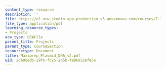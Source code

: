 ```yaml
---
content_type: resource
description: ''
file: https://ol-ocw-studio-app-production.s3.amazonaws.com/courses/7-13-experimental-microbial-genetics-fall-2003/2d698ed529f6fc252b5bfa96852efe5a_Maxiprep_Plasmid_DNA_v2.pdf
file_type: application/pdf
learning_resource_types:
- Projects
ocw_type: OCWFile
parent_title: Projects
parent_type: CourseSection
resourcetype: Document
title: Maxiprep_Plasmid_DNA_v2.pdf
uid: 2d698ed5-29f6-fc25-2b5b-fa96852efe5a
---
```

